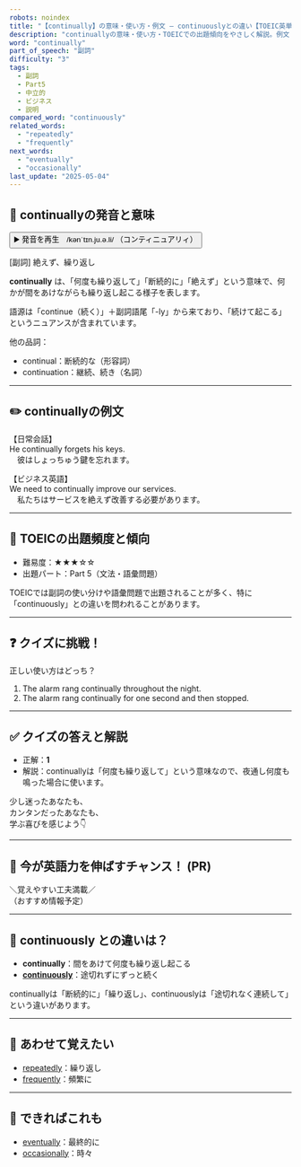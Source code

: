 ```yaml
---
robots: noindex
title: "【continually】の意味・使い方・例文 ― continuouslyとの違い【TOEIC英単語】"
description: "continuallyの意味・使い方・TOEICでの出題傾向をやさしく解説。例文・クイズ付きでcontinuouslyとの違いもわかりやすく学べます。"
word: "continually"
part_of_speech: "副詞"
difficulty: "3"
tags:
  - 副詞
  - Part5
  - 中立的
  - ビジネス
  - 説明
compared_word: "continuously"
related_words:
  - "repeatedly"
  - "frequently"
next_words:
  - "eventually"
  - "occasionally"
last_update: "2025-05-04"
---
```


## 🔰 continuallyの発音と意味

<button class="play-audio" onclick="playTTS('continually')">
  <span class="play-audio-main">
    ▶️ 発音を再生　/kənˈtɪn.ju.ə.li/
  </span>
  <span class="play-audio-sub">
    （コンティニュアリィ）
  </span>
</button>

[副詞] 絶えず、繰り返し

**continually** は、「何度も繰り返して」「断続的に」「絶えず」という意味で、何かが間をあけながらも繰り返し起こる様子を表します。

語源は「continue（続く）」＋副詞語尾「-ly」から来ており、「続けて起こる」というニュアンスが含まれています。

他の品詞：  
- continual：断続的な（形容詞）
- continuation：継続、続き（名詞）

---

## ✏️ continuallyの例文

【日常会話】  
He continually forgets his keys.  
　彼はしょっちゅう鍵を忘れます。

【ビジネス英語】  
We need to continually improve our services.  
　私たちはサービスを絶えず改善する必要があります。

---

## 🎯 TOEICの出題頻度と傾向

- 難易度：★★★☆☆
- 出題パート：Part 5（文法・語彙問題）

TOEICでは副詞の使い分けや語彙問題で出題されることが多く、特に「continuously」との違いを問われることがあります。

---

## ❓ クイズに挑戦！

正しい使い方はどっち？

1. The alarm rang continually throughout the night.  
2. The alarm rang continually for one second and then stopped.

---

## ✅ クイズの答えと解説

- 正解：**1**
- 解説：continuallyは「何度も繰り返して」という意味なので、夜通し何度も鳴った場合に使います。

少し迷ったあなたも、  
カンタンだったあなたも、  
学ぶ喜びを感じよう👇️

---

## 🚀 今が英語力を伸ばすチャンス！ (PR)

<div class="info-center">
＼覚えやすい工夫満載／<br>  
（おすすめ情報予定）
</div>

---

## 🤔  continuously との違いは？

- **continually**：間をあけて何度も繰り返し起こる
- **[continuously](/word/continuously/)**：途切れずにずっと続く

continuallyは「断続的に」「繰り返し」、continuouslyは「途切れなく連続して」という違いがあります。

---

## 🧩 あわせて覚えたい

- [repeatedly](/word/repeatedly/)：繰り返し
- [frequently](/word/frequently/)：頻繁に

---

## 📖 できればこれも

- [eventually](/word/eventually/)：最終的に
- [occasionally](/word/occasionally/)：時々

<!-- cvid: aid32_bid29 -->

